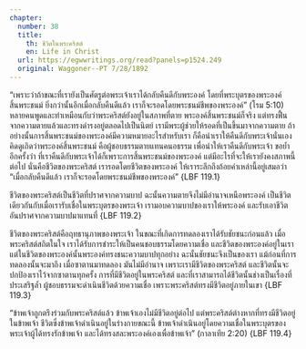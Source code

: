 ```yaml
---
chapter:
  number: 38
  title:
    th: ชีวิตในพระคริสต์
    en: Life in Christ
  url: https://egwwritings.org/read?panels=p1524.249
  original: Waggoner--PT 7/28/1892
---
```


“เพราะว่าถ้าขณะที่เรายังเป็นศัตรูต่อพระเจ้าเราได้กลับคืนดีกับพระองค์ โดยที่พระบุตรของพระองค์สิ้นพระชนม์ ยิ่งกว่านั้นอีกเมื่อกลับคืนดีแล้ว เราก็จะรอดโดยพระชนม์ชีพของพระองค์” (โรม 5:10) หลายคนพูดและทำเหมือนกับว่าพระคริสต์ยังอยู่ในสภาพที่ตาย พระองค์สิ้นพระชนม์ก็จริง แต่ทรงฟื้นจากความตายแล้วและทรงดำรงอยู่ตลอดไปเป็นนิตย์ เรามีพระผู้ช่วยให้รอดที่เป็นขึ้นมาจากความตาย ถ้าอย่างนั้นการสิ้นพระชนม์ของพระองค์มีความหมายอะไรสำหรับเรา ก็คือนำเราให้คืนดีกับพระเจ้านั่นเอง คิดดูเถิดว่าพระองค์สิ้นพระชนม์ คือผู้ชอบธรรมตายแทนคนอธรรม เพื่อนำให้เราคืนดีกับพระเจ้า ขอย้ำอีกครั้งว่า ที่เราคืนดีกับพระเจ้าได้ก็เพราะการสิ้นพระชนม์ของพระองค์ แต่มีอะไรที่จะให้เรายังคงสภาพนี้ต่อไป นั่นคือชีวิตของพระคริสต์ เรารอดโดยชีวิตของพระองค์ ให้เราระลึกถึงถ้อยคำเหล่านี้อยู่เสมอว่า “เมื่อกลับคืนดีแล้ว เราก็จะรอดโดยพระชนม์ชีพของพระองค์” {LBF 119.1}

ชีวิตของพระคริสต์เป็นชีวิตที่ปราศจากความบาป ฉะนั้นความตายจึงไม่มีอำนาจเหนือพระองค์ เป็นชีวิตเดียวกันกับเมื่อเรารับเชื่อในพระบุตรของพระเจ้า เรามอบความบาปของเราให้พระองค์ และรับเอาชีวิตอันปราศจากความบาปมาแทนที่ {LBF 119.2}

ชีวิตของพระคริสต์คือฤทธานุภาพของพระเจ้า ในขณะที่เกิดการทดลองเราได้รับชัยชนะก่อนแล้ว เมื่อพระคริสต์สถิตในใจ เราได้รับการชำระให้เป็นคนชอบธรรมโดยความเชื่อ และชีวิตของพระองค์อยู่ในเรา แต่ในชีวิตของพระองค์นั้นพระองค์ทรงชนะความบาปทุกอย่าง ฉะนั้นชัยชนะจึงเป็นของเรา แม้ก่อนที่การทดลองนั้นจะมาถึง เมื่อซาตานมาทดลอง มันไม่มีอำนาจ เพราะเรามีชีวิตของพระคริสต์ และชีวิตนั้นจะปกป้องเราไว้จากซาตานทุกครั้ง การที่มีชีวิตอยู่ในพระคริสต์ และที่เราสามารถได้ชีวิตนั้นช่างเป็นเรื่องที่ประเสริฐล้ำ ผู้ชอบธรรมจะดำเนินชีวิตด้วยความเชื่อ เพราะพระคริสต์ทรงมีชีวิตอยู่ภายในเขา {LBF 119.3}

“ข้าพเจ้าถูกตรึงร่วมกับพระคริสต์แล้ว ข้าพเจ้าเองไม่มีชีวิตอยู่ต่อไป แต่พระคริสต์ต่างหากที่ทรงมีชีวิตอยู่ในข้าพเจ้า ชีวิตซึ่งข้าพเจ้าดำเนินอยู่ในร่างกายขณะนี้ ข้าพเจ้าดำเนินอยู่โดยความเชื่อในพระบุตรของพระเจ้าผู้ได้ทรงรักข้าพเจ้า และได้ทรงสละพระองค์เองเพื่อข้าพเจ้า” (กาลาเทีย 2:20) {LBF 119.4}
